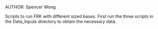 AUTHOR: Spencer Wong

Scripts to run FRK with different sized bases. First run the three scripts in the Data_Inputs directory to obtain the necessary data.